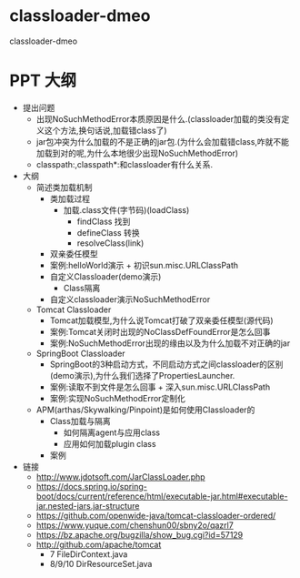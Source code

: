 # classloader-dmeo

classloader-dmeo

# PPT 大纲

* 提出问题
    * 出现NoSuchMethodError本质原因是什么.(classloader加载的类没有定义这个方法,换句话说,加载错class了)
    * jar包冲突为什么加载的不是正确的jar包.(为什么会加载错class,咋就不能加载到对的呢,为什么本地很少出现NoSuchMethodError)
    * classpath:,classpath*:和classloader有什么关系.
* 大纲
    * 简述类加载机制
        * 类加载过程
            * 加载.class文件(字节码)(loadClass)
                * findClass 找到
                * defineClass 转换
                * resolveClass(link)
        * 双亲委任模型
        * 案例:helloWorld演示 + 初识sun.misc.URLClassPath
        * 自定义Classloader(demo演示)
            * Class隔离
        * 自定义classloader演示NoSuchMethodError
    * Tomcat Classloader
        * Tomcat加载模型,为什么说Tomcat打破了双亲委任模型(源代码)
        * 案例:Tomcat关闭时出现的NoClassDefFoundError是怎么回事
        * 案例:NoSuchMethodError出现的缘由以及为什么加载不对正确的jar
    * SpringBoot Classloader
        * SpringBoot的3种启动方式，不同启动方式之间classloader的区别(demo演示),为什么我们选择了PropertiesLauncher.
        * 案例:读取不到文件是怎么回事 + 深入sun.misc.URLClassPath
        * 案例:实现NoSuchMethodError定制化
    * APM(arthas/Skywalking/Pinpoint)是如何使用Classloader的
        * Class加载与隔离
            * 如何隔离agent与应用class
            * 应用如何加载plugin class
        * 案例
* 链接
    * http://www.jdotsoft.com/JarClassLoader.php
    * https://docs.spring.io/spring-boot/docs/current/reference/html/executable-jar.html#executable-jar.nested-jars.jar-structure
    * https://github.com/openwide-java/tomcat-classloader-ordered/
    * https://www.yuque.com/chenshun00/sbny2o/qazrl7
    * https://bz.apache.org/bugzilla/show_bug.cgi?id=57129
    * http://github.com/apache/tomcat
        * 7 FileDirContext.java
        * 8/9/10 DirResourceSet.java
